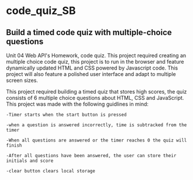 # code_quiz_SB

## Build a timed code quiz with multiple-choice questions

Unit 04 Web API's Homework, code quiz. This project required creating an multiple choice code quiz, this project is to run in the browser and feature dynamically updated HTML and CSS powered by Javascript code. This project will also feature a polished user interface and adapt to multiple screen sizes.

This project required building a timed quiz that stores high scores, the quiz consists of 6 multiple choice questions about HTML, CSS and JavaScript. This project was made with the following guidlines in mind:

    -Timer starts when the start button is pressed

    -when a question is answered incorrectly, time is subtracked from the timer

    -When all questions are answered or the timer reaches 0 the quiz will finish

    -After all questions have been answered, the user can store their initials and score

    -clear button clears local storage
